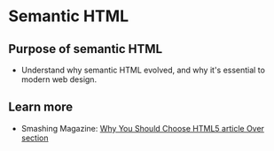 # Semantic HTML

## Purpose of semantic HTML

- Understand why semantic HTML evolved, and why it's essential to modern web design.

## Learn more

- Smashing Magazine: [Why You Should Choose HTML5 article Over section](https://www.smashingmagazine.com/2020/01/html5-article-section/)

